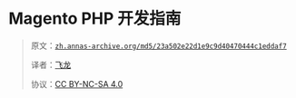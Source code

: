 # Magento PHP 开发指南

> 原文：[`zh.annas-archive.org/md5/23a502e22d1e9c9d40470444c1eddaf7`](https://zh.annas-archive.org/md5/23a502e22d1e9c9d40470444c1eddaf7)
> 
> 译者：[飞龙](https://github.com/wizardforcel)
> 
> 协议：[CC BY-NC-SA 4.0](http://creativecommons.org/licenses/by-nc-sa/4.0/)